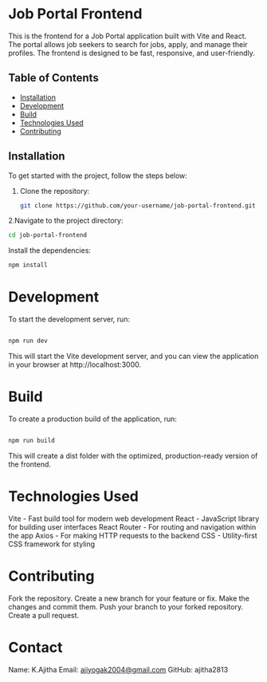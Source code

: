 # Job Portal Frontend

This is the frontend for a Job Portal application built with Vite and React. The portal allows job seekers to search for jobs, apply, and manage their profiles. The frontend is designed to be fast, responsive, and user-friendly.

## Table of Contents
- [Installation](#installation)
- [Development](#development)
- [Build](#build)
- [Technologies Used](#technologies-used)
- [Contributing](#contributing)


## Installation

To get started with the project, follow the steps below:

1. Clone the repository:
   ```bash
   git clone https://github.com/your-username/job-portal-frontend.git
2.Navigate to the project directory:
```bash
cd job-portal-frontend
```
Install the dependencies:
```bash
npm install
```
# Development
To start the development server, run:

```bash

npm run dev
```
This will start the Vite development server, and you can view the application in your browser at http://localhost:3000.

# Build
To create a production build of the application, run:

```bash

npm run build
```
This will create a dist folder with the optimized, production-ready version of the frontend.

# Technologies Used
Vite - Fast build tool for modern web development
React - JavaScript library for building user interfaces
React Router - For routing and navigation within the app
Axios - For making HTTP requests to the backend
CSS - Utility-first CSS framework for styling
#  Contributing
Fork the repository.
Create a new branch for your feature or fix.
Make the changes and commit them.
Push your branch to your forked repository.
Create a pull request.
# Contact
Name: K.Ajitha
Email: ajiyogak2004@gmail.com
GitHub: ajitha2813
